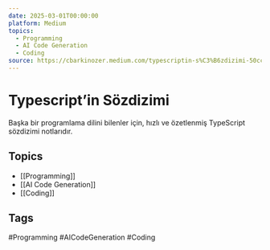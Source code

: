 ```yaml
---
date: 2025-03-01T00:00:00
platform: Medium
topics:
  - Programming
  - AI Code Generation
  - Coding
source: https://cbarkinozer.medium.com/typescriptin-s%C3%B6zdizimi-50cc04504e99
---
```

# Typescript’in Sözdizimi

Başka bir programlama dilini bilenler için, hızlı ve özetlenmiş TypeScript sözdizimi notlarıdır.

## Topics
- [[Programming]]
- [[AI Code Generation]]
- [[Coding]]

## Tags
#Programming #AICodeGeneration #Coding